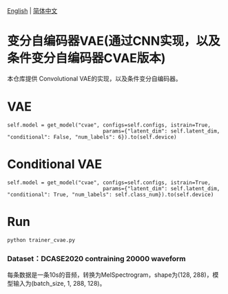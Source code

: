 [English](./README.md) | [简体中文](README_cn.md)

# 变分自编码器VAE(通过CNN实现，以及条件变分自编码器CVAE版本)
本仓库提供 Convolutional VAE的实现，以及条件变分自编码器。

# VAE

```text
self.model = get_model("cvae", configs=self.configs, istrain=True,
                               params={"latent_dim": self.latent_dim, "conditional": False, "num_labels": 6}).to(self.device)
```

# Conditional VAE

```text
self.model = get_model("cvae", configs=self.configs, istrain=True,
                               params={"latent_dim": self.latent_dim, "conditional": True, "num_labels": self.class_num}).to(self.device)
```

# Run

```text
python trainer_cvae.py
```
### Dataset：DCASE2020 contraining 20000 waveform
每条数据是一条10s的音频，转换为MelSpectrogram，shape为(128, 288)，模型输入为(batch_size, 1, 288, 128)。
